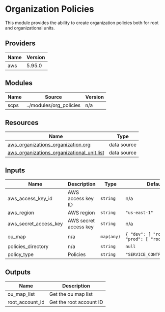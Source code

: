 # Organization Policies

This module provides the ability to create organization policies both for root and organizational units.

<!-- BEGIN_TF_DOCS -->

## Providers

| Name | Version |
|------|---------|
| aws | 5.95.0 |

## Modules

| Name | Source | Version |
|------|--------|---------|
| scps | ../modules/org_policies | n/a |

## Resources

| Name | Type |
|------|------|
| [aws_organizations_organization.org](https://registry.terraform.io/providers/hashicorp/aws/latest/docs/data-sources/organizations_organization) | data source |
| [aws_organizations_organizational_unit.list](https://registry.terraform.io/providers/hashicorp/aws/latest/docs/data-sources/organizations_organizational_unit) | data source |

## Inputs

| Name | Description | Type | Default | Required |
|------|-------------|------|---------|:--------:|
| aws\_access\_key\_id | AWS access key ID | `string` | n/a | yes |
| aws\_region | AWS region | `string` | `"us-east-1"` | no |
| aws\_secret\_access\_key | AWS secret access key | `string` | n/a | yes |
| ou\_map | n/a | `map(any)` | ```{ "dev": [ "root" ], "prod": [ "root" ] }``` | no |
| policies\_directory | n/a | `string` | `null` | no |
| policy\_type | Policies | `string` | `"SERVICE_CONTROL_POLICY"` | no |

## Outputs

| Name | Description |
|------|-------------|
| ou\_map\_list | Get the ou map list |
| root\_account\_id | Get the root account ID |
<!-- END_TF_DOCS -->
